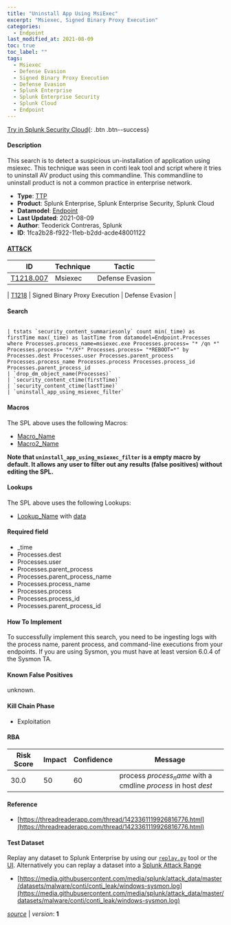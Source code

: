 ```yaml
---
title: "Uninstall App Using MsiExec"
excerpt: "Msiexec, Signed Binary Proxy Execution"
categories:
  - Endpoint
last_modified_at: 2021-08-09
toc: true
toc_label: ""
tags:
  - Msiexec
  - Defense Evasion
  - Signed Binary Proxy Execution
  - Defense Evasion
  - Splunk Enterprise
  - Splunk Enterprise Security
  - Splunk Cloud
  - Endpoint
---
```




[Try in Splunk Security Cloud](https://www.splunk.com/en_us/cyber-security.html){: .btn .btn--success}

#### Description

This search is to detect a suspicious un-installation of application using msiexec. This technique was seen in conti leak tool and script where it tries to uninstall AV product using this commandline. This commandline to uninstall product is not a common practice in enterprise network.

- **Type**: [TTP](https://github.com/splunk/security_content/wiki/Detection-Analytic-Types)
- **Product**: Splunk Enterprise, Splunk Enterprise Security, Splunk Cloud
- **Datamodel**: [Endpoint](https://docs.splunk.com/Documentation/CIM/latest/User/Endpoint)
- **Last Updated**: 2021-08-09
- **Author**: Teoderick Contreras, Splunk
- **ID**: 1fca2b28-f922-11eb-b2dd-acde48001122


#### [ATT&CK](https://attack.mitre.org/)

| ID             | Technique      |  Tactic           |
| -------------- | -------------- |------------------ |
| [T1218.007](https://attack.mitre.org/techniques/T1218/007/) | Msiexec | Defense Evasion |

| [T1218](https://attack.mitre.org/techniques/T1218/) | Signed Binary Proxy Execution | Defense Evasion |

#### Search

```

| tstats `security_content_summariesonly` count min(_time) as firstTime max(_time) as lastTime from datamodel=Endpoint.Processes where Processes.process_name=msiexec.exe Processes.process= "* /qn *" Processes.process= "*/X*" Processes.process= "*REBOOT=*" by Processes.dest Processes.user Processes.parent_process Processes.process_name Processes.process Processes.process_id Processes.parent_process_id 
| `drop_dm_object_name(Processes)` 
| `security_content_ctime(firstTime)` 
| `security_content_ctime(lastTime)` 
| `uninstall_app_using_msiexec_filter`
```

#### Macros
The SPL above uses the following Macros:
* [Macro_Name](https://)
* [Macro2_Name](https://)

**Note that `uninstall_app_using_msiexec_filter` is a empty macro by default. It allows any user to filter out any results (false positives) without editing the SPL.**

#### Lookups
The SPL above uses the following Lookups:

* [Lookup_Name]() with [data]()

#### Required field
* _time
* Processes.dest
* Processes.user
* Processes.parent_process
* Processes.parent_process_name
* Processes.process_name
* Processes.process
* Processes.process_id
* Processes.parent_process_id


#### How To Implement
To successfully implement this search, you need to be ingesting logs with the process name, parent process, and command-line executions from your endpoints. If you are using Sysmon, you must have at least version 6.0.4 of the Sysmon TA.

#### Known False Positives
unknown.

#### Kill Chain Phase
* Exploitation



#### RBA

| Risk Score  | Impact      | Confidence   | Message      |
| ----------- | ----------- |--------------|--------------|
| 30.0 | 50 | 60 | process $process_name$ with a cmdline $process$ in host $dest$ |




#### Reference

* [https://threadreaderapp.com/thread/1423361119926816776.html](https://threadreaderapp.com/thread/1423361119926816776.html)



#### Test Dataset
Replay any dataset to Splunk Enterprise by using our [`replay.py`](https://github.com/splunk/attack_data#using-replaypy) tool or the [UI](https://github.com/splunk/attack_data#using-ui).
Alternatively you can replay a dataset into a [Splunk Attack Range](https://github.com/splunk/attack_range#replay-dumps-into-attack-range-splunk-server)

* [https://media.githubusercontent.com/media/splunk/attack_data/master/datasets/malware/conti/conti_leak/windows-sysmon.log](https://media.githubusercontent.com/media/splunk/attack_data/master/datasets/malware/conti/conti_leak/windows-sysmon.log)



[*source*](https://github.com/splunk/security_content/tree/develop/detections/endpoint/uninstall_app_using_msiexec.yml) \| *version*: **1**
